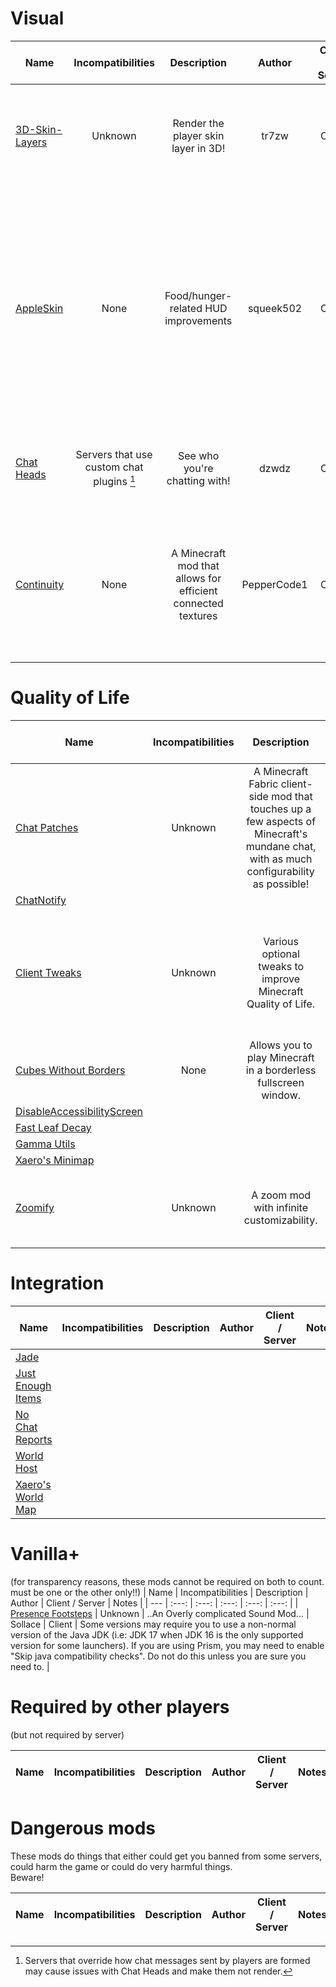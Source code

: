 # Visual
| Name | Incompatibilities | Description | Author | Client / Server | Notes |
| --- | :---: | :---: | :---: | :---: | :---: |
| [3D\-Skin\-Layers](https://modrinth.com/mod/zV5r3pPn) | Unknown | Render the player skin layer in 3D! | tr7zw | Client | Works with CustomSkinLoader after installing [this mod](https://modrinth.com/mod/skinlayers3d-customskinloader-bridge). No Lunar Client support. Understandable, they stole your mod. |
| [AppleSkin](https://modrinth.com/mod/EsAfCjCV) | None | Food/hunger-related HUD improvements | squeek502 | Client | Also installable on the server for saturation and exhaustion values (not necessary on singleplayer). Paper version is available, see the mod page. [VanillaTweaks](https://vanillatweaks.net/) has an alternative in the form of a Resource Pack, but is basic and does not show saturation or exhaustion, only the food's hunger values. |
| [Chat Heads](https://modrinth.com/mod/Wb5oqrBJ) | Servers that use custom chat plugins [^1] | See who you're chatting with! | dzwdz | Client | Cracked servers work, but your skin may not update properly, especially if using SkinsRestorer. |
| [Continuity](https://modrinth.com/mod/continuity) | None | A Minecraft mod that allows for efficient connected textures | PepperCode1 | Client | Reimplimentation of OptiFine's "Connected textures" feature. Works standalone (enable the built-in resource pack to connect glass) and with resource packs. Their Forge compatibility is poor, don't use it. |



# Quality of Life
| Name | Incompatibilities | Description | Author | Client / Server | Notes |
| --- | :---: | :---: | :---: | :---: | :---: |
| [Chat Patches](https://modrinth.com/mod/chatpatches) | Unknown | A Minecraft Fabric client-side mod that touches up a few aspects of Minecraft's mundane chat, with as much configurability as possible! | OBro1961 | Client | Fabric only. Deprecates the need for MoreChatHistory, Don't Clear Chat History, Compact Chat and more. |
| [ChatNotify](https://modrinth.com/mod/Iudurxl8) |
| [Client Tweaks](https://modrinth.com/mod/client-tweaks) | Unknown |  Various optional tweaks to improve Minecraft Quality of Life.  | BlayTheNinth | Client | A bunch of random building related tweaks. Users with media key keyboards might experience issues with their volume slider hiding their offhand item. |
| [Cubes Without Borders](https://modrinth.com/mod/cubes-without-borders) | None | Allows you to play Minecraft in a borderless fullscreen window. | Kira-NT | Client | N/A |
| [DisableAccessibilityScreen](https://modrinth.com/mod/DohVVqgL) | 
| [Fast Leaf Decay](https://www.curseforge.com/projects/230976) | 
| [Gamma Utils](https://modrinth.com/mod/wdLuzzEP) |
| [Xaero's Minimap](https://modrinth.com/mod/1bokaNcj) | 
| [Zoomify](https://modrinth.com/mod/zoomify) | Unknown | A zoom mod with infinite customizability. | isxander | Client | Reimplementation of OptiFine's Zoom feature. You may also prefer [OK Zoomer](https://modrinth.com/mod/ok-zoomer) instead. |


# Integration 
| Name | Incompatibilities | Description | Author | Client / Server | Notes |
| --- | :---: | :---: | :---: | :---: | :---: |
| [Jade](https://modrinth.com/mod/nvQzSEkH) | 
| [Just Enough Items](https://modrinth.com/mod/u6dRKJwZ) | 
| [No Chat Reports](https://modrinth.com/mod/qQyHxfxd) | 
| [World Host](https://modrinth.com/mod/2AIZDfYo) | 
| [Xaero's World Map](https://www.curseforge.com/projects/317780) | 

# Vanilla+
(for transparency reasons, these mods cannot be required on both to count. must be one or the other only!!)
| Name | Incompatibilities | Description | Author | Client / Server | Notes |
| --- | :---: | :---: | :---: | :---: | :---: |
| [Presence Footsteps](https://modrinth.com/mod/presence-footsteps) | Unknown | ..An Overly complicated Sound Mod... | Sollace | Client | Some versions may require you to use a non-normal version of the Java JDK (i.e: JDK 17 when JDK 16 is the only supported version for some launchers). If you are using Prism, you may need to enable "Skip java compatibility checks". Do not do this unless you are sure you need to. |

# Required by other players
(but not required by server)

| Name | Incompatibilities | Description | Author | Client / Server | Notes |
| --- | :---: | :---: | :---: | :---: | :---: |

# Dangerous mods
These mods do things that either could get you banned from some servers, could harm the game or could do very harmful things.  
Beware!

| Name | Incompatibilities | Description | Author | Client / Server | Notes |
| --- | :---: | :---: | :---: | :---: | :---: |


[^1]: Servers that override how chat messages sent by players are formed may cause issues with Chat Heads and make them not render.


<!-- TODO: 1.20.1 --  add from this list for fabric
- [AppleSkin](https://minecraft.curseforge.com/projects/appleskin)
- [Borderless Mining](https://github.com/comp500/BorderlessMining)
- [Chat Patches](https://curseforge.com/minecraft/mc-mods/chatpatches)
- [Dark Loading Screen](https://www.curseforge.com/minecraft/mc-mods/dark-loading-screen)
- [Game Menu Remove GFARB](https://www.curseforge.com/minecraft/mc-mods/game-menu-remove-gfarb)
- Guardian
- [Just Enough Items](https://modrinth.com/mod/u6dRKJwZ)
- [LAN World Plug\-n\-Play](https://modrinth.com/mod/RTWpcTBp)
- [No Chat Reports](https://www.curseforge.com/minecraft/mc-mods/no-chat-reports)
- [Rebind Narrator](https://modrinth.com/mod/qw2Ls89j)
- [Screenshot to Clipboard](https://modrinth.com/mod/1KiJRrTg)
- [ViaFabricPlus](https://github.com/FlorianMichael/)
- [Zoomify](https://isxander.dev)
 -->